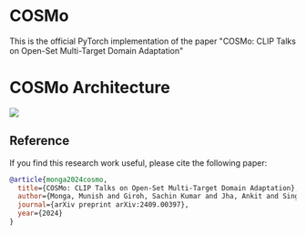 # COSMo
This is the official PyTorch implementation of the paper "COSMo: CLIP Talks on Open-Set Multi-Target Domain Adaptation"

# COSMo Architecture

![](figures/Model_Architecture.png)

## Reference
If you find this research work useful, please cite the following paper:
```bibtex
@article{monga2024cosmo,
  title={COSMo: CLIP Talks on Open-Set Multi-Target Domain Adaptation},
  author={Monga, Munish and Giroh, Sachin Kumar and Jha, Ankit and Singha, Mainak and Banerjee, Biplab and Chanussot, Jocelyn},
  journal={arXiv preprint arXiv:2409.00397},
  year={2024}
}
```

